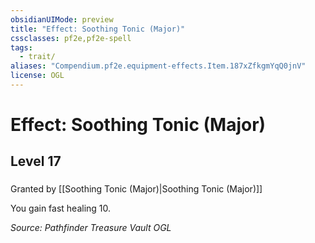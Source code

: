 ```yaml
---
obsidianUIMode: preview
title: "Effect: Soothing Tonic (Major)"
cssclasses: pf2e,pf2e-spell
tags:
  - trait/
aliases: "Compendium.pf2e.equipment-effects.Item.187xZfkgmYqQ0jnV"
license: OGL
---
```

# Effect: Soothing Tonic (Major)
## Level 17
### 






Granted by [[Soothing Tonic (Major)|Soothing Tonic (Major)]]

You gain fast healing 10.

*Source: Pathfinder Treasure Vault*
*OGL*